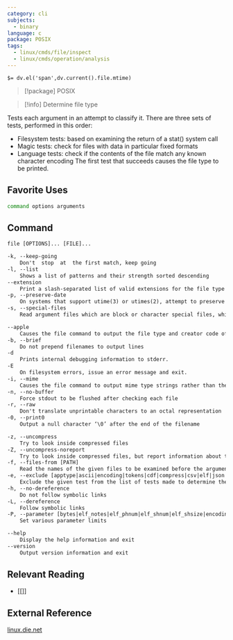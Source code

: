 ```yaml
---
category: cli
subjects:
  - binary
language: c
package: POSIX
tags:
  - linux/cmds/file/inspect
  - linux/cmds/operation/analysis
---
```


`$= dv.el('span',dv.current().file.mtime)`
> [!package] POSIX

> [!info] Determine file type

Tests each argument in an attempt to classify it. There are three sets of tests, performed in this order:
- Filesystem tests: based on examining the return of a stat() system call
- Magic tests: check for files with data in particular fixed formats
- Language tests: check if the contents of the file match any known character encoding
The first test that succeeds causes the file type to be printed.

## Favorite Uses
```sh
command options arguments
```

## Command
```txt
file [OPTIONS]... [FILE]...

-k, --keep-going
	Don't  stop	 at	 the first match, keep going
-l, --list
	Shows a list of patterns and their strength sorted descending
--extension
	Print a slash-separated list of valid extensions for the file type found
-p, --preserve-date
	On systems that support utime(3) or utimes(2), attempt to preserve the access time of files analyzed, to pretend that file never read them
-s, --special-files
	Read argument files which are block or character special files, which may have peculiar consequences

--apple
	Causes the file command to output the file type and creator code of files that have the apple-style output defined
-b, --brief
	Do not prepend filenames to output lines
-d
	Prints internal debugging information to stderr.
-E
	On filesystem errors, issue an error message and exit.
-i, --mime
	Causes the file command to output mime type strings rather than the more traditional human readable ones
-n, --no-buffer
	Force stdout to be flushed after checking each file
-r, --raw
	Don't translate unprintable characters to an octal representation
-0, --print0
	Output a null character ‘\0’ after the end of the filename

-z, --uncompress
	Try to look inside compressed files
-Z, --uncompress-noreport
	Try to look inside compressed files, but report information about the contents only not the compression
-f, --files-from [PATH]
	Read the names of the given files to be examined before the argument list
-e, --exclude [apptype|ascii|encoding|tokens|cdf|compress|csv|elf|json|soft|simh|tar|text]
	Exclude the given test from the list of tests made to determine the file type
-h, --no-dereference
	Do not follow symbolic links 
-L, --dereference
	Follow symbolic links
-P, --parameter [bytes|elf_notes|elf_phnum|elf_shnum|elf_shsize|encoding|indir|name|regex]=[VALUE]
	Set various parameter limits

--help
	Display the help information and exit 
--version
	Output version information and exit
```

## Relevant Reading
- [[]]

## External Reference
[linux.die.net](https://linux.die.net/man/1/file)

